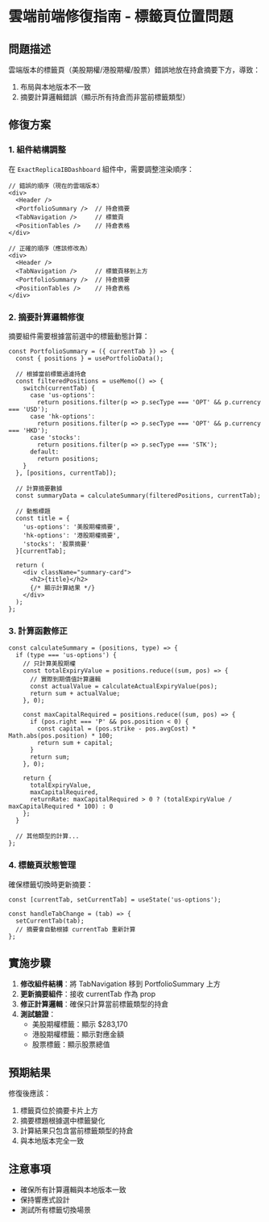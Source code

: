 # 雲端前端修復指南 - 標籤頁位置問題

## 問題描述
雲端版本的標籤頁（美股期權/港股期權/股票）錯誤地放在持倉摘要下方，導致：
1. 布局與本地版本不一致
2. 摘要計算邏輯錯誤（顯示所有持倉而非當前標籤類型）

## 修復方案

### 1. 組件結構調整

在 `ExactReplicaIBDashboard` 組件中，需要調整渲染順序：

```tsx
// 錯誤的順序（現在的雲端版本）
<div>
  <Header />
  <PortfolioSummary />  // 持倉摘要
  <TabNavigation />     // 標籤頁
  <PositionTables />    // 持倉表格
</div>

// 正確的順序（應該修改為）
<div>
  <Header />
  <TabNavigation />     // 標籤頁移到上方
  <PortfolioSummary />  // 持倉摘要
  <PositionTables />    // 持倉表格
</div>
```

### 2. 摘要計算邏輯修復

摘要組件需要根據當前選中的標籤動態計算：

```tsx
const PortfolioSummary = ({ currentTab }) => {
  const { positions } = usePortfolioData();
  
  // 根據當前標籤過濾持倉
  const filteredPositions = useMemo(() => {
    switch(currentTab) {
      case 'us-options':
        return positions.filter(p => p.secType === 'OPT' && p.currency === 'USD');
      case 'hk-options':
        return positions.filter(p => p.secType === 'OPT' && p.currency === 'HKD');
      case 'stocks':
        return positions.filter(p => p.secType === 'STK');
      default:
        return positions;
    }
  }, [positions, currentTab]);
  
  // 計算摘要數據
  const summaryData = calculateSummary(filteredPositions, currentTab);
  
  // 動態標題
  const title = {
    'us-options': '美股期權摘要',
    'hk-options': '港股期權摘要',
    'stocks': '股票摘要'
  }[currentTab];
  
  return (
    <div className="summary-card">
      <h2>{title}</h2>
      {/* 顯示計算結果 */}
    </div>
  );
};
```

### 3. 計算函數修正

```tsx
const calculateSummary = (positions, type) => {
  if (type === 'us-options') {
    // 只計算美股期權
    const totalExpiryValue = positions.reduce((sum, pos) => {
      // 實際到期價值計算邏輯
      const actualValue = calculateActualExpiryValue(pos);
      return sum + actualValue;
    }, 0);
    
    const maxCapitalRequired = positions.reduce((sum, pos) => {
      if (pos.right === 'P' && pos.position < 0) {
        const capital = (pos.strike - pos.avgCost) * Math.abs(pos.position) * 100;
        return sum + capital;
      }
      return sum;
    }, 0);
    
    return {
      totalExpiryValue,
      maxCapitalRequired,
      returnRate: maxCapitalRequired > 0 ? (totalExpiryValue / maxCapitalRequired * 100) : 0
    };
  }
  
  // 其他類型的計算...
};
```

### 4. 標籤頁狀態管理

確保標籤切換時更新摘要：

```tsx
const [currentTab, setCurrentTab] = useState('us-options');

const handleTabChange = (tab) => {
  setCurrentTab(tab);
  // 摘要會自動根據 currentTab 重新計算
};
```

## 實施步驟

1. **修改組件結構**：將 TabNavigation 移到 PortfolioSummary 上方
2. **更新摘要組件**：接收 currentTab 作為 prop
3. **修正計算邏輯**：確保只計算當前標籤類型的持倉
4. **測試驗證**：
   - 美股期權標籤：顯示 $283,170
   - 港股期權標籤：顯示對應金額
   - 股票標籤：顯示股票總值

## 預期結果

修復後應該：
1. 標籤頁位於摘要卡片上方
2. 摘要標題根據選中標籤變化
3. 計算結果只包含當前標籤類型的持倉
4. 與本地版本完全一致

## 注意事項

- 確保所有計算邏輯與本地版本一致
- 保持響應式設計
- 測試所有標籤切換場景